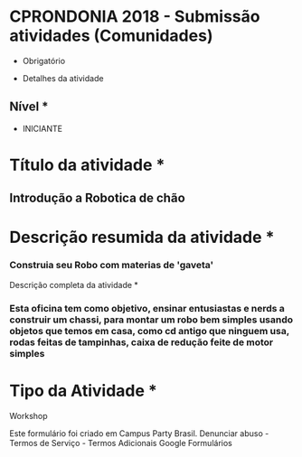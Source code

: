 # CPRONDONIA 2018 - Submissão atividades (Comunidades)
* Obrigatório
- Detalhes da atividade
## Nível *
- INICIANTE 
# Título da atividade *
## Introdução a Robotica de chão
# Descrição resumida da atividade *
###  Construia seu Robo com materias de 'gaveta'
Descrição completa da atividade *
### Esta oficina tem como objetivo, ensinar entusiastas e nerds a construir um chassi, para montar um robo bem simples usando objetos que temos em casa, como cd antigo que ninguem usa, rodas feitas de tampinhas, caixa de redução feite de motor simples 
# Tipo da Atividade *
Workshop


Este formulário foi criado em Campus Party Brasil. Denunciar abuso - Termos de Serviço - Termos Adicionais
Google Formulários


